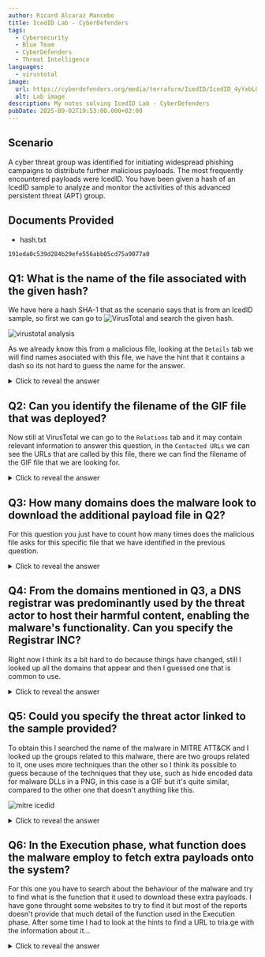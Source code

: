 ```yaml
---
author: Ricard Alcaraz Mancebo
title: IcedID Lab - CyberDefenders
tags:
  - Cybersecurity
  - Blue Team
  - CyberDefenders
  - Threat Intelligence
languages:
  - virustotal
image:
  url: https://cyberdefenders.org/media/terraform/IcedID/IcedID_4yYxbLQ.webp
  alt: Lab image
description: My notes solving IcedID Lab - CyberDefenders
pubDate: 2025-09-02T19:53:00.000+02:00
---
```

## Scenario

A cyber threat group was identified for initiating widespread phishing campaigns to distribute further malicious payloads. The most frequently encountered payloads were IcedID. You have been given a hash of an IcedID sample to analyze and monitor the activities of this advanced persistent threat (APT) group.

## Documents Provided
- hash.txt
```cmd
191eda0c539d284b29efe556abb05cd75a9077a0
```

## Q1: What is the name of the file associated with the given hash?
We have here a hash SHA-1 that as the scenario says that is from an IcedID sample, so first we can go to ![VirusTotal](https://www.virustotal.com/gui/home/upload) and search the given hash.

![virustotal analysis](/images/icedid-lab/q1.png)

As we already know this from a malicious file, looking at the `Details` tab we will find names asociated with this file, we have the hint that it contains a dash so its not hard to guess the name for the answer.

<details>
  <summary>Click to reveal the answer</summary>
  <div>
    document-1982481273.xlsm
  </div>
</details>

## Q2: Can you identify the filename of the GIF file that was deployed?
Now still at VirusTotal we can go to the `Relations` tab and it may contain relevant information to answer this question, in the `Contacted URLs` we can see the URLs that are called by this file, there we can find the filename of the GIF file that we are looking for.

<details>
  <summary>Click to reveal the answer</summary>
  <div>
    3003.gif
  </div>
</details>

## Q3: How many domains does the malware look to download the additional payload file in Q2?
For this question you just have to count how many times does the malicious file asks for this specific file that we have identified in the previous question.

<details>
  <summary>Click to reveal the answer</summary>
  <div>
    5
  </div>
</details>

## Q4: From the domains mentioned in Q3, a DNS registrar was predominantly used by the threat actor to host their harmful content, enabling the malware's functionality. Can you specify the Registrar INC?

Right now I think its a bit hard to do because things have changed, still I looked up all the domains that appear and then I guessed one that is common to use.

<details>
  <summary>Click to reveal the answer</summary>
  <div>
    namecheap
  </div>
</details>



## Q5: Could you specify the threat actor linked to the sample provided?
To obtain this I searched the name of the malware in MITRE ATT&CK and I looked up the groups related to this malware, there are two groups related to it, one uses more techniques than the other so I think its possible to guess because of the techniques that they use, such as hide encoded data for malware DLLs in a PNG, in this case is a GIF but it's quite similar, compared to the other one that doesn't anything like this.

![mitre icedid](/images/icedid-lab/q5.png)

<details>
  <summary>Click to reveal the answer</summary>
  <div>
    GOLD CABIN
  </div>
</details>


## Q6: In the Execution phase, what function does the malware employ to fetch extra payloads onto the system?
For this one you have to search about the behaviour of the malware and try to find what is the function that it used to download these extra payloads. 
I have gone throught some websites to try to find it but most of the reports doesn't provide that much detail of the function used in the Execution phase. After some time I had to look at the hints to find a URL to tria.ge with the information about it...

<details>
  <summary>Click to reveal the answer</summary>
  <div>
    URLDownloadToFileA
  </div>
</details>


